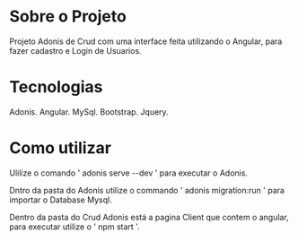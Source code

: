 # Sobre o Projeto

Projeto Adonis de Crud com uma interface feita utilizando o Angular, para fazer cadastro e Login de Usuarios.

# Tecnologias

Adonis.
Angular.
MySql.
Bootstrap.
Jquery.

# Como utilizar

Ulilize o comando ' adonis serve --dev ' para executar o Adonis.

Dntro da pasta do Adonis utilize o commando ' adonis migration:run ' para importar o Database Mysql.

Dentro da pasta do Crud Adonis está a pagina Client que contem o angular, para executar utilize o ' npm start '.
